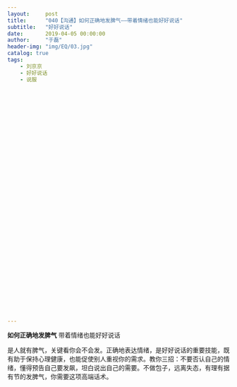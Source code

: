 ```yaml
---
layout:     post
title:      "040【沟通】如何正确地发脾气——带着情绪也能好好说话"
subtitle:   "好好说话"
date:       2019-04-05 00:00:00
author:     "于磊"
header-img: "img/EQ/03.jpg"
catalog: true
tags:
    - 刘京京
    - 好好说话
    - 说服






































---
```


  

 **如何正确地发脾气**
 带着情绪也能好好说话

 是人就有脾气，关键看你会不会发。正确地表达情绪，是好好说话的重要技能，既有助于保持心理健康，也能促使别人重视你的需求。教你三招：不要否认自己的情绪，懂得预告自己要发飙，坦白说出自己的需要。不做包子，远离失态，有理有据有节的发脾气，你需要这项高端话术。